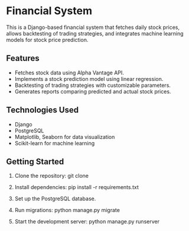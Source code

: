 # Financial System

This is a Django-based financial system that fetches daily stock prices, allows backtesting of trading strategies, and integrates machine learning models for stock price prediction.

## Features
- Fetches stock data using Alpha Vantage API.
- Implements a stock prediction model using linear regression.
- Backtesting of trading strategies with customizable parameters.
- Generates reports comparing predicted and actual stock prices.

## Technologies Used
- Django
- PostgreSQL
- Matplotlib, Seaborn for data visualization
- Scikit-learn for machine learning

## Getting Started

1. Clone the repository:
git clone <repository-url>


2. Install dependencies:
pip install -r requirements.txt


3. Set up the PostgreSQL database.

4. Run migrations:
python manage.py migrate


5. Start the development server:
python manage.py runserver

